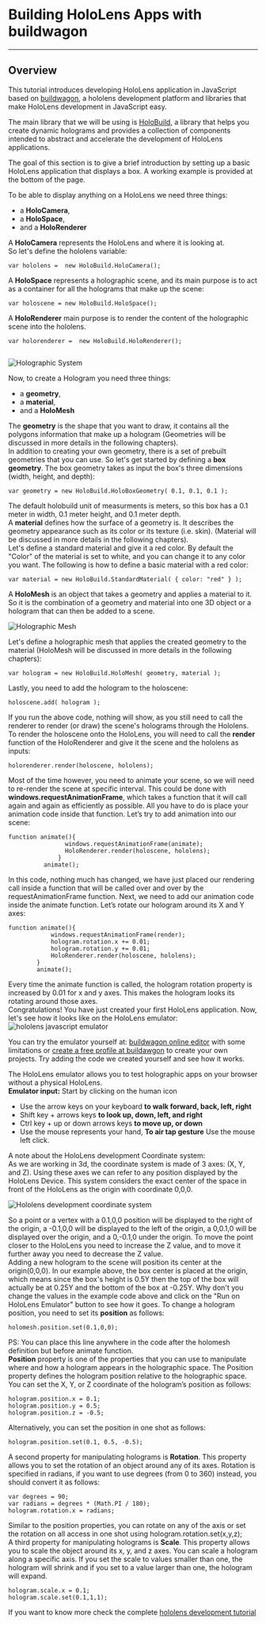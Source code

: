 <a name="HOLTitle"></a>
# Building HoloLens Apps with buildwagon #

---

<a name="Overview"></a>
## Overview ##

This tutorial introduces developing HoloLens application in JavaScript based on [buildwagon](https://buildwagon.com/), a hololens development platform and libraries that make HoloLens development in JavaScript easy.

The main library that we will be using is [HoloBuild](https://buildwagon.com/documentation/), a library that helps you create dynamic holograms and provides a collection of components intended to abstract and accelerate the development of HoloLens applications.

The goal of this section is to give a brief introduction by setting up a basic HoloLens application that displays a box. A working example is provided at the bottom of the page.

To be able to display anything on a HoloLens we need three things:

*   a **HoloCamera**,
*   a **HoloSpace**,
*   and a **HoloRenderer**

A **HoloCamera** represents the HoloLens and where it is looking at.  
So let's define the hololens variable:
```
var hololens =  new HoloBuild.HoloCamera();
```	    

A **HoloSpace** represents a holographic scene, and its main purpose is to act as a container for all the holograms that make up the scene:

```
var holoscene = new HoloBuild.HoloSpace();
```	    

A **HoloRenderer** main purpose is to render the content of the holographic scene into the hololens.  

```
var holorenderer =  new HoloBuild.HoloRenderer();
	    
```
  

![Holographic System](images/HolographicSystem.png)

Now, to create a Hologram you need three things:

*   a **geometry**,
*   a **material**,
*   and a **HoloMesh**

The **geometry** is the shape that you want to draw, it contains all the polygons information that make up a hologram (Geometries will be discussed in more details in the following chapters).  
In addition to creating your own geometry, there is a set of prebuilt geometries that you can use. So let's get started by defining a **box geometry**. The box geometry takes as input the box's three dimensions (width, height, and depth):

```
var geometry = new HoloBuild.HoloBoxGeometry( 0.1, 0.1, 0.1 );
```	    

The default holobuild unit of measurments is meters, so this box has a 0.1 meter in width, 0.1 meter height, and 0.1 meter depth.  
A **material** defines how the surface of a geometry is. It describes the geometry appearance such as its color or its texture (i.e. skin). (Material will be discussed in more details in the following chapters).  
Let's define a standard material and give it a red color. By default the "Color" of the material is set to white, and you can change it to any color you want. The following is how to define a basic material with a red color:

```
var material = new HoloBuild.StandardMaterial( { color: "red" } );
```	    

A **HoloMesh** is an object that takes a geometry and applies a material to it. So it is the combination of a geometry and material into one 3D object or a hologram that can then be added to a scene.  

![Holographic Mesh](images/geometryandmaterial.png)

Let's define a holographic mesh that applies the created geometry to the material (HoloMesh will be discussed in more details in the following chapters):

```
var hologram = new HoloBuild.HoloMesh( geometry, material );
```	    

Lastly, you need to add the hologram to the holoscene:

```
holoscene.add( hologram );
```	    
  
If you run the above code, nothing will show, as you still need to call the renderer to render (or draw) the scene's holograms through the Hololens.  
To render the holoscene onto the HoloLens, you will need to call the **render** function of the HoloRenderer and give it the scene and the hololens as inputs:

```
holorenderer.render(holoscene, hololens);
```	    

Most of the time however, you need to animate your scene, so we will need to re-render the scene at specific interval. This could be done with **windows.requestAnimationFrame**, which takes a function that it will call again and again as efficiently as possible. All you have to do is place your animation code inside that function. Let’s try to add animation into our scene:

```
function animate(){
                windows.requestAnimationFrame(animate);
                HoloRenderer.render(holoscene, hololens);
              }
          animate();
```         

In this code, nothing much has changed, we have just placed our rendering call inside a function that will be called over and over by the requestAnimationFrame function. Next, we need to add our animation code inside the animate function. Let’s rotate our hologram around its X and Y axes:

```
function animate(){
	        windows.requestAnimationFrame(render);
	        hologram.rotation.x += 0.01;
	        hologram.rotation.y += 0.01;	        
	        HoloRenderer.render(holoscene, hololens);
        }
        animate();
```        

Every time the animate function is called, the hologram rotation property is increased by 0.01 for x and y axes. This makes the hologram looks its rotating around those axes.  
Congratulations! You have just created your first HoloLens application. Now, let's see how it looks like on the HoloLens emulator: 
![hololens javascript emulator](images/buildwagoneditor.png)

You can try the emulator yourself at: [buildwagon online editor](https://www.binarieslid.com/hololensdevelopmentfullscreen.aspx) with some limitations or [create a free profile at buildawgon](https://secure.buildwagon.com/TenantRegistration/SelectEdition) to create your own projects. Try adding the code we created yourself and see how it works.

The HoloLens emulator allows you to test holographic apps on your browser without a physical HoloLens.  
**Emulator input:** Start by clicking on the human icon

*   Use the arrow keys on your keyboard **to walk forward, back, left, right**
*   Shift key + arrows keys **to look up, down, left, and right**
*   Ctrl key + up or down arrows keys **to move up, or down**
*   Use the mouse represents your hand, **To air tap gesture** Use the mouse left click.

A note about the HoloLens development Coordinate system:  
As we are working in 3d, the coordinate system is made of 3 axes: (X, Y, and Z). Using these axes we can refer to any position displayed by the HoloLens Device. This system considers the exact center of the space in front of the HoloLens as the origin with coordinate 0,0,0.  

![Hololens development coordinate system](/images/HoloLensCoordinateSystem.png)

  
So a point or a vertex with a 0.1,0,0 position will be displayed to the right of the origin, a -0.1,0,0 will be displayed to the left of the origin, a 0,0.1,0 will be displayed over the origin, and a 0,-0.1,0 under the origin. To move the point closer to the HoloLens you need to increase the Z value, and to move it further away you need to decrease the Z value.  
Adding a new hologram to the scene will position its center at the origin(0,0,0). In our example above, the box center is placed at the origin, which means since the box's height is 0.5Y then the top of the box will actually be at 0.25Y and the bottom of the box at -0.25Y. Why don't you change the values in the example code above and click on the "Run on HoloLens Emulator" button to see how it goes. To change a hologram position, you need to set its **position** as follows:

```
holomesh.position.set(0.1,0,0);
```	    

PS: You can place this line anywhere in the code after the holomesh definition but before animate function.  
**Position** property is one of the properties that you can use to manipulate where and how a hologram appears in the holographic space. The Position property defines the hologram position relative to the holographic space. You can set the X, Y, or Z coordinate of the hologram’s position as follows:

```
hologram.position.x = 0.1;
hologram.position.y = 0.5;
hologram.position.z = -0.5;
```

Alternatively, you can set the position in one shot as follows:

```
hologram.position.set(0.1, 0.5, -0.5);
```

A second property for manipulating holograms is **Rotation**. This property allows you to set the rotation of an object around any of its axes. Rotation is specified in radians, if you want to use degrees (from 0 to 360) instead, you should convert it as follows:

```
var degrees = 90;
var radians = degrees * (Math.PI / 180);
hologram.rotation.x = radians;
```

Similar to the position properties, you can rotate on any of the axis or set the rotation on all access in one shot using hologram.rotation.set(x,y,z);  
A third property for manipulating holograms is **Scale**. This property allows you to scale the object around its x, y, and z axes. You can scale a hologram along a specific axis. If you set the scale to values smaller than one, the hologram will shrink and if you set to a value larger than one, the hologram will expand.

```
hologram.scale.x = 0.1;
hologram.scale.set(0.1,1,1);
```

If you want to know more check the complete [hololens development tutorial](https://buildwagon.com/guide.html)
